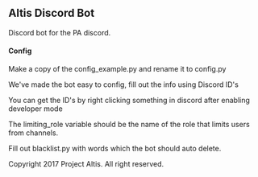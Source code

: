 ## Altis Discord Bot

Discord bot for the PA discord.

#### Config

Make a copy of the config_example.py and rename it to config.py

We've made the bot easy to config, fill out the info using Discord ID's

You can get the ID's by right clicking something in discord after enabling developer mode

The limiting_role variable should be the name of the role that limits users from channels.

Fill out blacklist.py with words which the bot should auto delete.


Copyright 2017 Project Altis. All right reserved.
